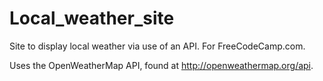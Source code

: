 # Local_weather_site
Site to display local weather via use of an API.  For FreeCodeCamp.com.

Uses the OpenWeatherMap API, found at http://openweathermap.org/api.
